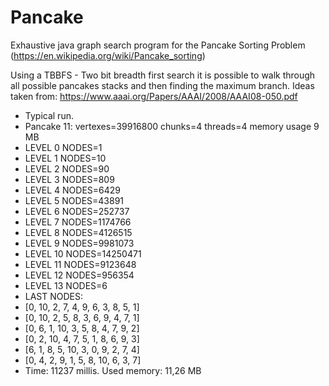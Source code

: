 # Pancake
Exhaustive java graph search program for the Pancake Sorting Problem
(https://en.wikipedia.org/wiki/Pancake_sorting)


Using a TBBFS - Two bit breadth first search it is possible to 
walk through all possible pancakes stacks and then finding the maximum branch.
Ideas taken from: https://www.aaai.org/Papers/AAAI/2008/AAAI08-050.pdf

 * Typical run.
 * Pancake 11: vertexes=39916800 chunks=4 threads=4 memory usage 9 MB
 * LEVEL 0 NODES=1
 * LEVEL 1 NODES=10
 * LEVEL 2 NODES=90
 * LEVEL 3 NODES=809
 * LEVEL 4 NODES=6429
 * LEVEL 5 NODES=43891
 * LEVEL 6 NODES=252737
 * LEVEL 7 NODES=1174766
 * LEVEL 8 NODES=4126515
 * LEVEL 9 NODES=9981073
 * LEVEL 10 NODES=14250471
 * LEVEL 11 NODES=9123648
 * LEVEL 12 NODES=956354
 * LEVEL 13 NODES=6
 * LAST NODES:
 * [0, 10, 2, 7, 4, 9, 6, 3, 8, 5, 1]
 * [0, 10, 2, 5, 8, 3, 6, 9, 4, 7, 1]
 * [0, 6, 1, 10, 3, 5, 8, 4, 7, 9, 2]
 * [0, 2, 10, 4, 7, 5, 1, 8, 6, 9, 3]
 * [6, 1, 8, 5, 10, 3, 0, 9, 2, 7, 4]
 * [0, 4, 2, 9, 1, 5, 8, 10, 6, 3, 7]
 * Time: 11237 millis. Used memory: 11,26 MB
